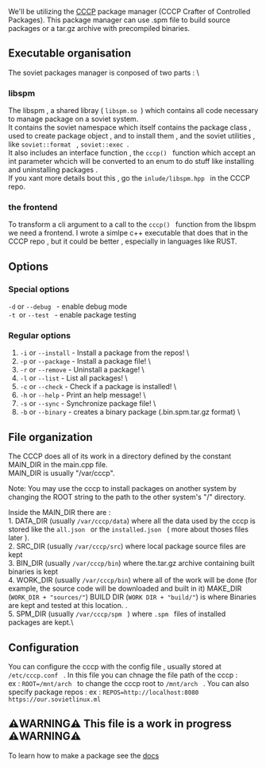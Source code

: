 We'll be utilizing the [CCCP](https://github.com/Soviet-Linux/CCCP) package manager (CCCP Crafter of Controlled Packages).
This package manager can use .spm file to build source packages or a tar.gz archive with precompiled binaries.

## Executable organisation 
 The soviet packages manager is conposed of two parts : \
### libspm
  The libspm , a shared libray ( ```libspm.so ```) which contains all code necessary to manage package on a soviet system.  
  It contains the soviet namespace which itself contains  the package class , used to create package object , and to install them , and the soviet utilities , like  ```soviet::format ``` ,  ```soviet::exec ```.\
  It also includes an interface function , the  ```cccp() ``` function which accept an int parameter whcich will be converted to an enum to do stuff like installing and uninstalling packages . \
  If you xant more details bout this , go the  ```inlude/libspm.hpp ``` in the CCCP repo.
  

### the frontend

To transform a cli argument to a call to the  ```cccp() ``` function from the libspm we need a frontend. I wrote a simlpe c++ executable that does that in the CCCP repo , but it could be better , especially in languages like RUST.


## Options
  ### Special options 
  ```-d``` or ```--debug ``` - enable debug mode \
   ```-t ```or ```--test ``` - enable package testing
  ### Regular options
  1. ```-i``` or ```--install``` - Install a package from the repos!  \
  1. ```-p``` or ```--package``` - Install a package file!  \
  1. ```-r``` or ```--remove``` -  Uninstall a package!  \
  1. ```-l``` or ```--list```   -  List all packages!  \
  1. ```-c``` or ```--check``` -   Check if a package is installed!  \
  1. ```-h``` or ```--help```  -   Print an help message!  \
  1. ```-s``` or ```--sync```  -   Synchronize package file!  \
  1. ```-b``` or ```--binary``` - creates a binary package (.bin.spm.tar.gz format) \

## File organization
The CCCP does all of its work in a directory defined by the constant MAIN_DIR in the main.cpp file.\
MAIN_DIR is usually "/var/cccp".

Note: You may use the cccp to install packages on another system by changing the ROOT string to the path to the other system's "/" directory.

Inside the MAIN_DIR there are :\
    1.  DATA_DIR (usually ```/var/cccp/data```) where all the data used by the cccp is stored like the  ```all.json ``` or the  ```installed.json ``` ( more about thoses files later ).\
    2. SRC_DIR (usually ```/var/cccp/src```) where local package source files are kept\
    3. BIN_DIR (usually ```/var/cccp/bin```) where the.tar.gz archive containing built binaries is kept\
    4. WORK_DIR (usually ```/var/cccp/bin```) where all of the work will be done (for example, the source code will be downloaded and built in it) MAKE_DIR (```WORK_DIR + "sources/"```) BUILD DIR (```WORK DIR + "build/"```) is where Binaries are kept and tested at this location. .\
    5. SPM_DIR (usually  ```/var/cccp/spm ``` ) where  ```.spm ``` files of installed packages are kept.\
    
## Configuration

You can configure the cccp with the  config file , usually stored at  ```/etc/cccp.conf ``` .
In this file you can chnage the file path of the cccp :\
ex :  ```ROOT=/mnt/arch ``` to change the cccp root to  ```/mnt/arch ``` .
You can also specify package repos : 
ex :  ``` REPOS=http://localhost:8080 https://our.sovietlinux.ml ``` 

## ⚠️WARNING⚠️ This file is a work in progress ⚠️WARNING⚠️


To learn how to make a package see the [docs](https://docs.sovietlinux.ml/repo)
